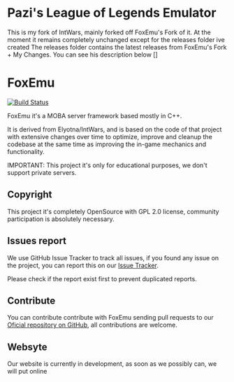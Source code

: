 Pazi's League of Legends Emulator
=======
This is my fork of IntWars, mainly forked off FoxEmu's Fork of it.
At the moment it remains completely unchanged except for the releases folder ive created
The releases folder contains the latest releases from FoxEmu's Fork + My Changes.
You can see his description below []











FoxEmu
=======
[![Build Status](https://travis-ci.org/FoxEmu/FoxEmu.svg)](https://travis-ci.org/FoxEmu/FoxEmu)

FoxEmu it's a MOBA server framework based mostly in C++.

It is derived from Elyotna/IntWars, and is based on the code of that project with extensive changes over time to optimize, improve and cleanup the codebase at the same time as improving the in-game mechanics and functionality.

IMPORTANT: This project it's only for educational purposes, we don't support private servers.

## Copyright
This project it's completely OpenSource with GPL 2.0 license, community participation is absolutely necessary.

## Issues report
We use GitHub Issue Tracker to track all issues, if you found any issue on the project, you can report this on our [Issue Tracker](https://github.com/FoxEmu/FoxEmu/issues).

Please check if the report exist first to prevent duplicated reports.

## Contribute
You can contribute contribute with FoxEmu sending pull requests to our [Oficial repository on GitHub](https://github.com/FoxEmu/FoxEmu), all contributions are welcome.

## Websyte
Our website is currently in development, as soon as we possibly can, we will put online
